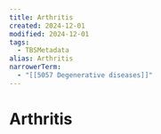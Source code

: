 ```yaml
---
title: Arthritis
created: 2024-12-01
modified: 2024-12-01
tags:
  - TBSMetadata
alias: Arthritis
narrowerTerm:
  - "[[5057 Degenerative diseases]]"
---
```

# Arthritis
